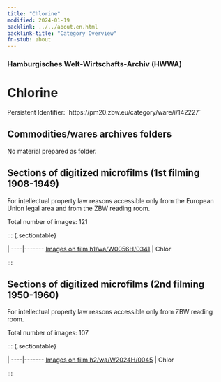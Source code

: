 ```yaml
---
title: "Chlorine"
modified: 2024-01-19
backlink: ../../about.en.html
backlink-title: "Category Overview"
fn-stub: about
---
```


### Hamburgisches Welt-Wirtschafts-Archiv (HWWA)

# Chlorine

<div class="hint">Persistent Identifier: `https://pm20.zbw.eu/category/ware/i/142227`</div>







## Commodities/wares archives folders





No material prepared as folder.



<a id="filmsections" />

## Sections of digitized microfilms (1st filming 1908-1949)

<p>For intellectual property law reasons accessible only from the European Union legal area and from the ZBW reading room.</p>



<p>Total number of images: 121</p>




::: {.sectiontable}

 | 
----|-------
<a class="btn" href="https://pm20.zbw.eu/film/h1/wa/W0056H/0341" rel="nofollow">Images on film h1/wa/W0056H/0341</a> | Chlor


:::




## Sections of digitized microfilms (2nd filming 1950-1960)

<p>For intellectual property law reasons accessible only from ZBW reading room.</p>



<p>Total number of images: 107</p>




::: {.sectiontable}

 | 
----|-------
<a class="btn" href="https://pm20.zbw.eu/film/h2/wa/W2024H/0045" rel="nofollow">Images on film h2/wa/W2024H/0045</a> | Chlor


:::
















